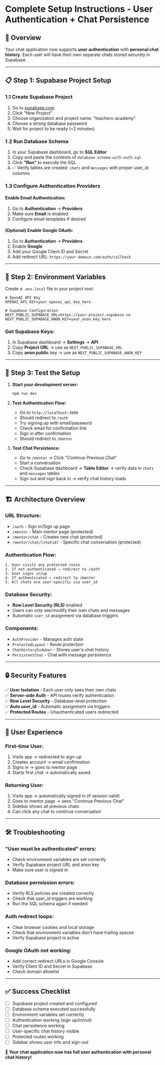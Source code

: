 # Complete Setup Instructions - User Authentication + Chat Persistence

## 🎯 Overview
Your chat application now supports **user authentication** with **personal chat history**. Each user will have their own separate chats stored securely in Supabase.

---

## 📋 Step 1: Supabase Project Setup

### 1.1 Create Supabase Project
1. Go to [supabase.com](https://supabase.com)
2. Click "New Project"
3. Choose organization and project name: "teachers-academy"
4. Choose a strong database password
5. Wait for project to be ready (~2 minutes)

### 1.2 Run Database Schema
1. In your Supabase dashboard, go to **SQL Editor**
2. Copy and paste the contents of `database-schema-with-auth.sql`
3. Click **"Run"** to execute the SQL
4. ✅ Verify tables are created: `chats` and `messages` with proper user_id columns

### 1.3 Configure Authentication Providers

#### Enable Email Authentication:
1. Go to **Authentication** → **Providers**
2. Make sure **Email** is enabled
3. Configure email templates if desired

#### (Optional) Enable Google OAuth:
1. Go to **Authentication** → **Providers**  
2. Enable **Google**
3. Add your Google Client ID and Secret
4. Add redirect URL: `https://your-domain.com/auth/callback`

---

## 🔐 Step 2: Environment Variables

Create a `.env.local` file in your project root:

```env
# OpenAI API Key
OPENAI_API_KEY=your_openai_api_key_here

# Supabase Configuration
NEXT_PUBLIC_SUPABASE_URL=https://your-project.supabase.co
NEXT_PUBLIC_SUPABASE_ANON_KEY=your_anon_key_here
```

### Get Supabase Keys:
1. In Supabase dashboard → **Settings** → **API**
2. Copy **Project URL** → use as `NEXT_PUBLIC_SUPABASE_URL`
3. Copy **anon public** key → use as `NEXT_PUBLIC_SUPABASE_ANON_KEY`

---

## 🚀 Step 3: Test the Setup

1. **Start your development server:**
   ```bash
   npm run dev
   ```

2. **Test Authentication Flow:**
   - Go to `http://localhost:3000`
   - Should redirect to `/auth`
   - Try signing up with email/password
   - Check email for confirmation link
   - Sign in after confirmation
   - Should redirect to `/mentor`

3. **Test Chat Persistence:**
   - Go to `/mentor` → Click "Continue Previous Chat"
   - Start a conversation
   - Check Supabase dashboard → **Table Editor** → verify data in `chats` and `messages` tables
   - Sign out and sign back in → verify chat history loads

---

## 🏗️ Architecture Overview

### **URL Structure:**
- `/auth` - Sign in/Sign up page
- `/mentor` - Main mentor page (protected)
- `/mentor/chat` - Creates new chat (protected)
- `/mentor/chat/[chatid]` - Specific chat conversation (protected)

### **Authentication Flow:**
```
1. User visits any protected route
2. If not authenticated → redirect to /auth
3. User signs in/up
4. If authenticated → redirect to /mentor
5. All chats are user-specific via user_id
```

### **Database Security:**
- **Row Level Security (RLS)** enabled
- Users can only see/modify their own chats and messages
- Automatic `user_id` assignment via database triggers

### **Components:**
- `AuthProvider` - Manages auth state
- `ProtectedLayout` - Route protection
- `ChatHistorySidebar` - Shows user's chat history
- `PersistentChat` - Chat with message persistence

---

## 🔒 Security Features

✅ **User Isolation** - Each user only sees their own chats  
✅ **Server-side Auth** - API routes verify authentication  
✅ **Row Level Security** - Database-level protection  
✅ **Auto user_id** - Automatic assignment via triggers  
✅ **Protected Routes** - Unauthenticated users redirected  

---

## 🎨 User Experience

### **First-time User:**
1. Visits app → redirected to sign-up
2. Creates account → email confirmation
3. Signs in → goes to mentor page
4. Starts first chat → automatically saved

### **Returning User:**
1. Visits app → automatically signed in (if session valid)
2. Goes to mentor page → sees "Continue Previous Chat"
3. Sidebar shows all previous chats
4. Can click any chat to continue conversation

---

## 🛠️ Troubleshooting

### **"User must be authenticated" errors:**
- Check environment variables are set correctly
- Verify Supabase project URL and anon key
- Make sure user is signed in

### **Database permission errors:**
- Verify RLS policies are created correctly
- Check that user_id triggers are working
- Run the SQL schema again if needed

### **Auth redirect loops:**
- Clear browser cookies and local storage
- Check that environment variables don't have trailing spaces
- Verify Supabase project is active

### **Google OAuth not working:**
- Add correct redirect URLs in Google Console
- Verify Client ID and Secret in Supabase
- Check domain allowlist

---

## ✅ Success Checklist

- [ ] Supabase project created and configured
- [ ] Database schema executed successfully  
- [ ] Environment variables set correctly
- [ ] Authentication working (sign up/in/out)
- [ ] Chat persistence working
- [ ] User-specific chat history visible
- [ ] Protected routes working
- [ ] Sidebar shows user info and sign-out

**🎉 Your chat application now has full user authentication with personal chat history!** 